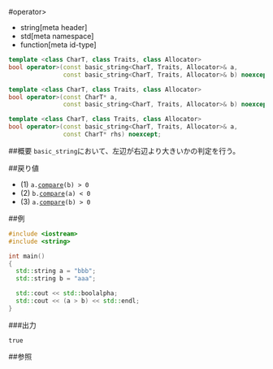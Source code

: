 #operator>
* string[meta header]
* std[meta namespace]
* function[meta id-type]

```cpp
template <class CharT, class Traits, class Allocator>
bool operator>(const basic_string<CharT, Traits, Allocator>& a,
               const basic_string<CharT, Traits, Allocator>& b) noexcept; // (1)

template <class CharT, class Traits, class Allocator>
bool operator>(const CharT* a,
               const basic_string<CharT, Traits, Allocator>& b) noexcept; // (2)

template <class CharT, class Traits, class Allocator>
bool operator>(const basic_string<CharT, Traits, Allocator>& a,
               const CharT* rhs) noexcept;                                // (3)
```

##概要
`basic_string`において、左辺が右辺より大きいかの判定を行う。


##戻り値
- (1) `a.`[`compare`](./compare.md)`(b) > 0`
- (2) `b.`[`compare`](./compare.md)`(a) < 0`
- (3) `a.`[`compare`](./compare.md)`(b) > 0`


##例
```cpp
#include <iostream>
#include <string>

int main()
{
  std::string a = "bbb";
  std::string b = "aaa";

  std::cout << std::boolalpha;
  std::cout << (a > b) << std::endl;
}
```

###出力
```
true
```

##参照
